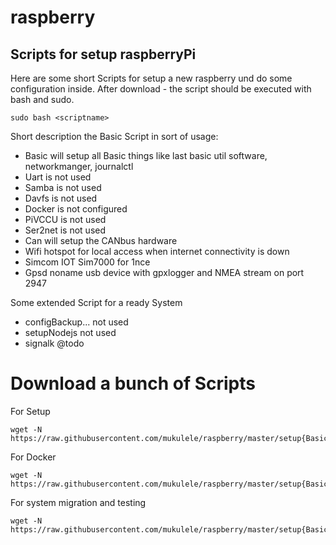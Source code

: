 # raspberry
## Scripts for setup raspberryPi
Here are some short Scripts for setup a new raspberry und do some configuration inside.
After download - the script should be executed with bash and sudo.
```
sudo bash <scriptname>
```
Short description the Basic Script in sort of usage:

* Basic   will setup all Basic things like last basic util software, networkmanger, journalctl
* Uart    is not used
* Samba   is not used
* Davfs   is not used
* Docker  is not configured
* PiVCCU  is not used
* Ser2net is not used
* Can     will setup the CANbus hardware
* Wifi    hotspot for local access when internet connectivity is down
* Simcom  IOT Sim7000 for 1nce
* Gpsd    noname usb device with gpxlogger and NMEA stream on port 2947

Some extended Script for a ready System  
* configBackup...   not used
* setupNodejs       not used
* signalk           @todo
# Download a bunch of Scripts 

For Setup
```
wget -N https://raw.githubusercontent.com/mukulele/raspberry/master/setup{Basic.sh,Can.sh,Gpsd.sh,Simcom.sh,Wifi.sh}
```

For Docker
```
wget -N https://raw.githubusercontent.com/mukulele/raspberry/master/setup{Basic.sh,Uart.sh,BasisDocker.sh,PiVCCU.sh}
```
For system migration and testing
```
wget -N https://raw.githubusercontent.com/mukulele/raspberry/master/setup{Basic.sh,Uart.sh,Prereq.sh}
```
